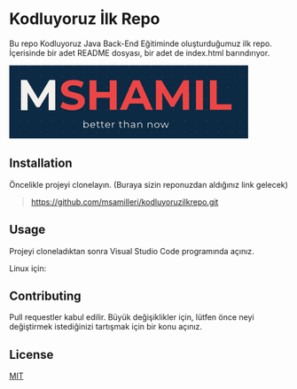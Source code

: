 # Kodluyoruz İlk Repo
Bu repo Kodluyoruz Java Back-End Eğitiminde oluşturduğumuz ilk repo. İçerisinde bir adet README dosyası, bir adet de index.html barındırıyor.

![Mshamil Logo](https://github.com/msamilleri/kodluyoruzilkrepo/blob/main/msahmil.png)

## Installation
Öncelikle projeyi clonelayın. (Buraya sizin reponuzdan aldığınız link gelecek)

> https://github.com/msamilleri/kodluyoruzilkrepo.git 

## Usage
Projeyi cloneladıktan sonra Visual Studio Code programında açınız.

Linux için:

## Contributing
Pull requestler kabul edilir. Büyük değişiklikler için, lütfen önce neyi değiştirmek istediğinizi tartışmak için bir konu açınız.


## License
[MIT](https://github.com/msamilleri/kodluyoruzilkrepo/blob/main/LICENSE)
